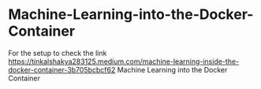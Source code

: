 # Machine-Learning-into-the-Docker-Container
For the setup to check the link
https://tinkalshakya283125.medium.com/machine-learning-inside-the-docker-container-3b705bcbcf62
Machine Learning into the Docker Container
